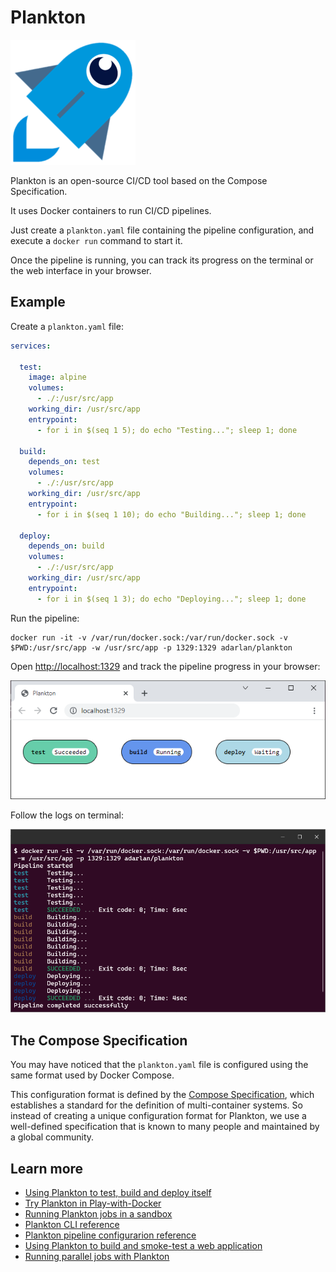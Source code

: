 # Plankton

![plankton-rocket.png](docs/img/plankton-rocket.png)

Plankton is an open-source CI/CD tool based on the Compose Specification.

It uses Docker containers to run CI/CD pipelines.

Just create a `plankton.yaml` file containing the pipeline configuration,
and execute a `docker run` command to start it.

Once the pipeline is running,
you can track its progress on the terminal or the web interface in your browser.

## Example

Create a `plankton.yaml` file:

```yaml
services:

  test:
    image: alpine
    volumes:
      - ./:/usr/src/app
    working_dir: /usr/src/app
    entrypoint:
      - for i in $(seq 1 5); do echo "Testing..."; sleep 1; done

  build:
    depends_on: test
    volumes:
      - ./:/usr/src/app
    working_dir: /usr/src/app
    entrypoint:
      - for i in $(seq 1 10); do echo "Building..."; sleep 1; done

  deploy:
    depends_on: build
    volumes:
      - ./:/usr/src/app
    working_dir: /usr/src/app
    entrypoint:
      - for i in $(seq 1 3); do echo "Deploying..."; sleep 1; done
```

Run the pipeline:

```shell
docker run -it -v /var/run/docker.sock:/var/run/docker.sock -v $PWD:/usr/src/app -w /usr/src/app -p 1329:1329 adarlan/plankton
```

Open [http://localhost:1329](http://localhost:1329) and track the pipeline progress in your browser:

![plankton-web.png](docs/img/plankton-web.png)

Follow the logs on terminal:

![plankton-logs.png](docs/img/plankton-logs.png)

## The Compose Specification

You may have noticed that the `plankton.yaml` file
is configured using the same format used by Docker Compose.

This configuration format is defined by the
[Compose Specification](https://github.com/compose-spec/compose-spec/blob/master/spec.md),
which establishes a standard for the definition of multi-container systems.
So instead of creating a unique configuration format for Plankton,
we use a well-defined specification that is known to many people and maintained by a global community.

## Learn more

- [Using Plankton to test, build and deploy itself](docs/building-itself.md)
- [Try Plankton in Play-with-Docker](docs/running-in-pwd.md)
- [Running Plankton jobs in a sandbox](docs/sandbox.md)
- [Plankton CLI reference](docs/runner-configuration.md)
- [Plankton pipeline configurarion reference](docs/pipeline-configuration.md)
- [Using Plankton to build and smoke-test a web application](examples/testing-web-application/)
- [Running parallel jobs with Plankton](examples/running-parallel-jobs/)

<!-- This is a container-native specification.
That is, it allows the use of any container system that follows
the [Open Container Initiative](https://opencontainers.org/),
not only Docker containers.
At first, Plankton only supports Docker containers,
but the design patterns used in the code allow it to be extended by adding new adapters for other container systems. -->

<!-- Many CI/CD tools require you to push the source code to a remote repository in order to run the pipeline on a server.
Plankton does not have yet a server to listen for changes in code repositories and start pipelines automatically,
but you can run pipelines locally just executing a `docker run` command.
Once the pipeline is running,
you can track its progress on the terminal or the web interface in your browser. -->

